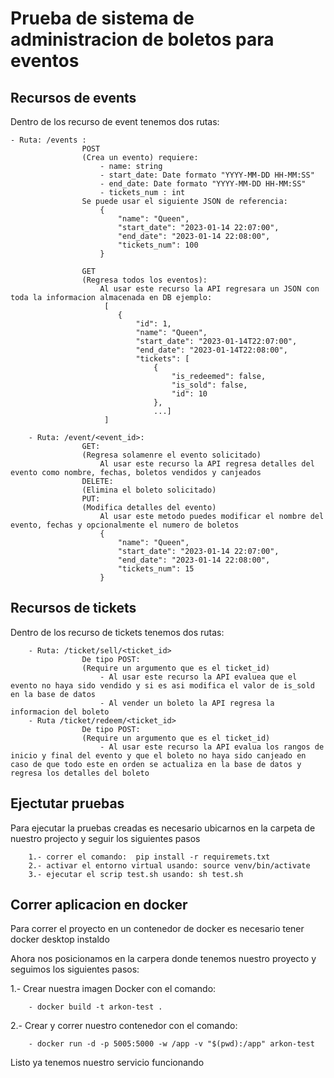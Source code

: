 # Prueba de sistema de administracion de boletos para eventos

## Recursos de events

Dentro de los recurso de event tenemos dos rutas:

    - Ruta: /events :
                    POST 
                    (Crea un evento) requiere:
                        - name: string
                        - start_date: Date formato "YYYY-MM-DD HH-MM:SS"
                        - end_date: Date formato "YYYY-MM-DD HH-MM:SS"
                        - tickets_num : int
                    Se puede usar el siguiente JSON de referencia:
                        {
                            "name": "Queen",
                            "start_date": "2023-01-14 22:07:00",
                            "end_date": "2023-01-14 22:08:00",
                            "tickets_num": 100
                        }

                    GET
                    (Regresa todos los eventos):
                        Al usar este recurso la API regresara un JSON con toda la informacion almacenada en DB ejemplo:
                         [
                            {
                                "id": 1,
                                "name": "Queen",
                                "start_date": "2023-01-14T22:07:00",
                                "end_date": "2023-01-14T22:08:00",
                                "tickets": [
                                    {
                                        "is_redeemed": false,
                                        "is_sold": false,
                                        "id": 10
                                    },
                                    ...]
                         ]

        - Ruta: /event/<event_id>:
                    GET:
                    (Regresa solamenre el evento solicitado)
                        Al usar este recurso la API regresa detalles del evento como nombre, fechas, boletos vendidos y canjeados
                    DELETE:
                    (Elimina el boleto solicitado)
                    PUT:
                    (Modifica detalles del evento)
                        Al usar este metodo puedes modificar el nombre del evento, fechas y opcionalmente el numero de boletos
                        {
                            "name": "Queen",
                            "start_date": "2023-01-14 22:07:00",
                            "end_date": "2023-01-14 22:08:00",
                            "tickets_num": 15
                        }

## Recursos de tickets

Dentro de los recurso de tickets tenemos dos rutas:

        - Ruta: /ticket/sell/<ticket_id>
                    De tipo POST:
                    (Require un argumento que es el ticket_id)
                        - Al usar este recurso la API evaluea que el evento no haya sido vendido y si es asi modifica el valor de is_sold en la base de datos
                        - Al vender un boleto la API regresa la informacion del boleto
        - Ruta /ticket/redeem/<ticket_id>
                    De tipo POST:
                    (Require un argumento que es el ticket_id)
                        - Al usar este recurso la API evalua los rangos de inicio y final del evento y que el boleto no haya sido canjeado en caso de que todo este en orden se actualiza en la base de datos y regresa los detalles del boleto

## Ejectutar pruebas

Para ejecutar la pruebas creadas es necesario ubicarnos en la carpeta de nuestro projecto y seguir los siguientes pasos

        1.- correr el comando:  pip install -r requiremets.txt
        2.- activar el entorno virtual usando: source venv/bin/activate
        3.- ejecutar el scrip test.sh usando: sh test.sh

## Correr aplicacion en docker

Para correr el proyecto en un contenedor de docker es necesario tener docker desktop instaldo

Ahora nos posicionamos en la carpera donde tenemos nuestro proyecto y seguimos los siguientes pasos:

1.- Crear nuestra imagen Docker con el comando:

        - docker build -t arkon-test .

2.- Crear y correr nuestro contenedor con el comando:

        - docker run -d -p 5005:5000 -w /app -v "$(pwd):/app" arkon-test

Listo ya tenemos nuestro servicio funcionando

